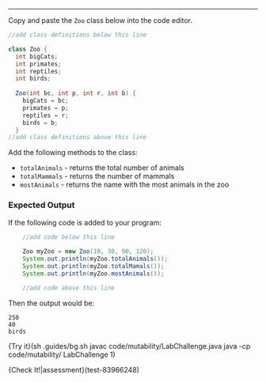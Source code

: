 ----------

Copy and paste the `Zoo` class below into the code editor. 

```java
//add class definitions below this line

class Zoo {
  int bigCats;
  int primates;
  int reptiles;
  int birds;
  
  Zoo(int bc, int p, int r, int b) {
    bigCats = bc;
    primates = p;
    reptiles = r;
    birds = b;
  }
//add class definitions above this line
```

Add the following methods to the class:
* `totalAnimals` - returns the total number of animals
* `totalMammals` - returns the number of mammals
* `mostAnimals` - returns the name with the most animals in the zoo

### Expected Output

If the following code is added to your program:

```java
    //add code below this line
    
    Zoo myZoo = new Zoo(10, 30, 90, 120);
    System.out.println(myZoo.totalAnimals());
    System.out.println(myZoo.totalMamals());
    System.out.println(myZoo.mostAnimals());

    //add code above this line
```

Then the output would be:

```
250
40
birds
```

{Try it}(sh .guides/bg.sh javac code/mutability/LabChallenge.java java -cp code/mutability/ LabChallenge 1)

{Check It!|assessment}(test-83966248)
